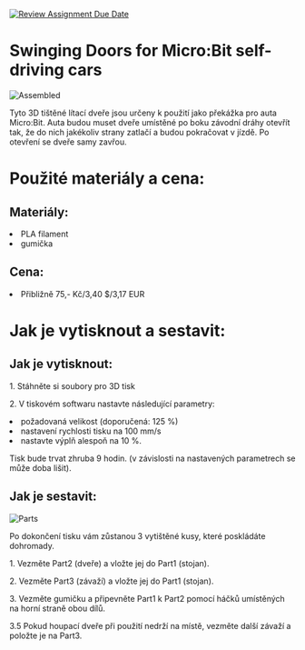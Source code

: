 [![Review Assignment Due Date](https://classroom.github.com/assets/deadline-readme-button-24ddc0f5d75046c5622901739e7c5dd533143b0c8e959d652212380cedb1ea36.svg)](https://classroom.github.com/a/V-0A61vX)
# Swinging Doors for Micro:Bit self-driving cars
![Assembled](https://github.com/pslib-cz/2022-p2a-mme-pppp-JakesJakub/assets/91247920/fc922db6-7eba-4ff1-8247-1ff9e4af290b)
  <p>Tyto 3D tištěné lítací dveře jsou určeny k použití jako překážka pro auta Micro:Bit. Auta budou muset dveře umístěné po boku závodní dráhy otevřít tak, že do nich jakékoliv strany zatlačí a budou pokračovat v jízdě. Po otevření se dveře samy zavřou.</p>

# Použité materiály a cena:
## Materiály:
<li>PLA filament</li>
<li>gumička</li>

## Cena:
<li>Přibližně 75,- Kč/3,40 $/3,17 EUR</li>

# Jak je vytisknout a sestavit:

## Jak je vytisknout:
<p>1. Stáhněte si soubory pro 3D tisk</p>
<p>2. V tiskovém softwaru nastavte následující parametry:</p>
<li>požadovaná velikost (doporučená: 125 %)</li>
<li>nastavení rychlosti tisku na 100 mm/s</li>
<li>nastavte výplň alespoň na 10 %. </li>
<p>Tisk bude trvat zhruba 9 hodin. (v závislosti na nastavených parametrech se může doba lišit).</p>

## Jak je sestavit:
![Parts](https://github.com/pslib-cz/2022-p2a-mme-pppp-JakesJakub/assets/91247920/d79ebb7e-6162-4fbe-b9dc-5e71a808c012)
<p>Po dokončení tisku vám zůstanou 3 vytištěné kusy, které poskládáte dohromady.</p>
<p>1. Vezměte Part2 (dveře) a vložte jej do Part1 (stojan).</p>
<p>2. Vezměte Part3 (závaží) a vložte jej do Part1 (stojan).</p>
<p>3. Vezměte gumičku a připevněte Part1 k Part2 pomocí háčků umístěných na horní straně obou dílů.</p>
<p>3.5 Pokud houpací dveře při použití nedrží na místě, vezměte další závaží a položte je na Part3.</p>
